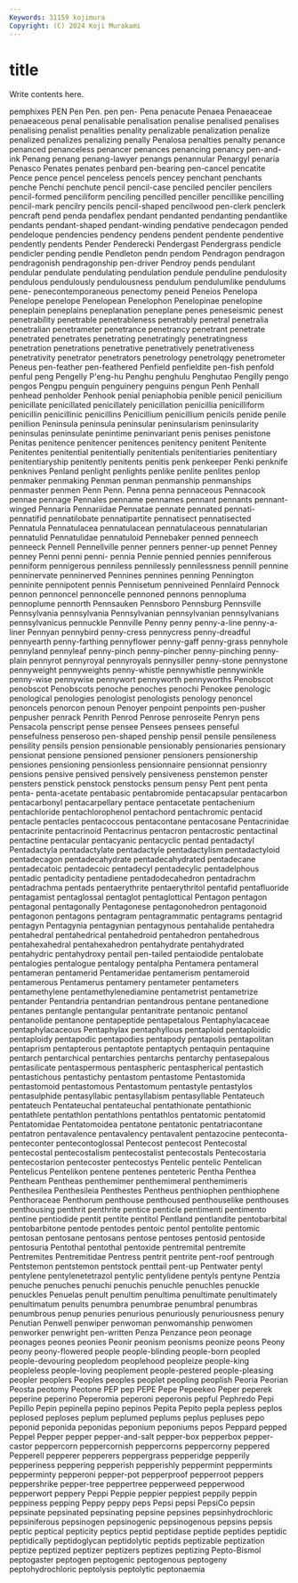 ```yaml
---
Keywords: 31159 kojimura
Copyright: (C) 2024 Koji Murakami
---
```


# title

Write contents here.



 pemphixes PEN Pen Pen. pen pen- Pena
penacute Penaea Penaeaceae penaeaceous penal penalisable penalisation penalise penalised penalises
penalising penalist penalities penality penalizable penalization penalize penalized penalizes penalizing
penally Penalosa penalties penalty penance penanced penanceless penancer penances penancing
penancy pen-and-ink Penang penang penang-lawyer penangs penannular Penargyl penaria Penasco
Penates penates penbard pen-bearing pen-cancel pencatite Pence pence pencel penceless
pencels pencey penchant penchants penche Penchi penchute pencil pencil-case penciled
penciler pencilers pencil-formed penciliform penciling pencilled penciller pencillike pencilling pencil-mark
pencilry pencils pencil-shaped pencilwood pen-clerk penclerk pencraft pend penda pendaflex
pendant pendanted pendanting pendantlike pendants pendant-shaped pendant-winding pendative pendecagon pended
pendeloque pendencies pendency pendens pendent pendente pendentive pendently pendents Pender
Penderecki Pendergast Pendergrass pendicle pendicler pending pendle Pendleton pendn pendom
Pendragon pendragon pendragonish pendragonship pen-driver Pendroy pends pendulant pendular pendulate
pendulating pendulation pendule penduline pendulosity pendulous pendulously pendulousness pendulum pendulumlike
pendulums pene- penecontemporaneous penectomy peneid Peneios Penelopa Penelope penelope Penelopean
Penelophon Penelopinae penelopine peneplain peneplains peneplanation peneplane penes peneseismic penest
penetrability penetrable penetrableness penetrably penetral penetralia penetralian penetrameter penetrance penetrancy
penetrant penetrate penetrated penetrates penetrating penetratingly penetratingness penetration penetrations penetrative
penetratively penetrativeness penetrativity penetrator penetrators penetrology penetrolqgy penetrometer Peneus pen-feather
pen-feathered Penfield penfieldite pen-fish penfold penful peng Pengelly P'eng-hu Penghu
penghulu Penghutao Pengilly pengo pengos Pengpu penguin penguinery penguins pengun
Penh Penhall penhead penholder Penhook penial peniaphobia penible penicil penicilium
penicillate penicillated penicillately penicillation penicillia penicilliform penicillin penicillinic penicillins Penicillium
penicillium penicils penide penile penillion Peninsula peninsula peninsular peninsularism peninsularity
peninsulas peninsulate penintime peninvariant penis penises penistone Penitas penitence penitencer
penitences penitency penitent Penitente Penitentes penitential penitentially penitentials penitentiaries penitentiary
penitentiaryship penitently penitents penitis penk penkeeper Penki penknife penknives Penland
penlight penlights penlike penlite penlites penlop penmaker penmaking Penman penman
penmanship penmanships penmaster penmen Penn Penn. Penna penna pennaceous Pennacook
pennae pennage Pennales penname pennames pennant pennants pennant-winged Pennaria Pennariidae
Pennatae pennate pennated pennati- pennatifid pennatilobate pennatipartite pennatisect pennatisected Pennatula
Pennatulacea pennatulacean pennatulaceous pennatularian pennatulid Pennatulidae pennatuloid Pennebaker penned penneech
penneeck Pennell Pennellville penner penners penner-up pennet Penney penney Penni
penni penni- pennia Pennie pennied pennies penniferous penniform pennigerous penniless
pennilessly pennilessness pennill pennine penninervate penninerved Pennines pennines penning Pennington
penninite pennipotent pennis Pennisetum penniveined Pennlaird Pennock pennon pennoncel pennoncelle
pennoned pennons pennopluma pennoplume pennorth Pennsauken Pennsboro Pennsburg Pennsville Pennsylvania
pennsylvania Pennsylvanian pennsylvanian pennsylvanians pennsylvanicus pennuckle Pennville Penny penny penny-a-line
penny-a-liner Pennyan pennybird penny-cress pennycress penny-dreadful pennyearth penny-farthing pennyflower penny-gaff
penny-grass pennyhole pennyland pennyleaf penny-pinch penny-pincher penny-pinching penny-plain pennyrot pennyroyal
pennyroyals pennysiller penny-stone pennystone pennyweight pennyweights penny-whistle pennywhistle pennywinkle penny-wise
pennywise pennywort pennyworth pennyworths Penobscot penobscot Penobscots penoche penoches penochi
Penokee penologic penological penologies penologist penologists penology penoncel penoncels penorcon
penoun Penoyer penpoint penpoints pen-pusher penpusher penrack Penrith Penrod Penrose
penroseite Penryn pens Pensacola penscript pense pensee Pensees pensees penseful
pensefulness penseroso pen-shaped penship pensil pensile pensileness pensility pensils pension
pensionable pensionably pensionaries pensionary pensionat pensione pensioned pensioner pensioners pensionership
pensiones pensioning pensionless pensionnaire pensionnat pensionry pensions pensive pensived pensively
pensiveness penstemon penster pensters penstick penstock penstocks pensum pensy Pent
pent penta penta- penta-acetate pentabasic pentabromide pentacapsular pentacarbon pentacarbonyl pentacarpellary
pentace pentacetate pentachenium pentachloride pentachlorophenol pentachord pentachromic pentacid pentacle pentacles
pentacoccous pentacontane pentacosane Pentacrinidae pentacrinite pentacrinoid Pentacrinus pentacron pentacrostic pentactinal
pentactine pentacular pentacyanic pentacyclic pentad pentadactyl Pentadactyla pentadactylate pentadactyle pentadactylism
pentadactyloid pentadecagon pentadecahydrate pentadecahydrated pentadecane pentadecatoic pentadecoic pentadecyl pentadecylic pentadelphous
pentadic pentadicity pentadiene pentadodecahedron pentadrachm pentadrachma pentads pentaerythrite pentaerythritol pentafid
pentafluoride pentagamist pentaglossal pentaglot pentaglottical Pentagon pentagon pentagonal pentagonally Pentagonese
pentagonohedron pentagonoid pentagonon pentagons pentagram pentagrammatic pentagrams pentagrid pentagyn Pentagynia
pentagynian pentagynous pentahalide pentahedra pentahedral pentahedrical pentahedroid pentahedron pentahedrous pentahexahedral
pentahexahedron pentahydrate pentahydrated pentahydric pentahydroxy pentail pen-tailed pentaiodide pentalobate pentalogies
pentalogue pentalogy pentalpha Pentamera pentameral pentameran pentamerid Pentameridae pentamerism pentameroid
pentamerous Pentamerus pentamery pentameter pentameters pentamethylene pentamethylenediamine pentametrist pentametrize pentander
Pentandria pentandrian pentandrous pentane pentanedione pentanes pentangle pentangular pentanitrate pentanoic
pentanol pentanolide pentanone pentapeptide pentapetalous Pentaphylacaceae pentaphylacaceous Pentaphylax pentaphyllous pentaploid
pentaploidic pentaploidy pentapodic pentapodies pentapody pentapolis pentapolitan pentaprism pentapterous pentaptote
pentaptych pentaquin pentaquine pentarch pentarchical pentarchies pentarchs pentarchy pentasepalous pentasilicate
pentaspermous pentaspheric pentaspherical pentastich pentastichous pentastichy pentastom pentastome Pentastomida pentastomoid
pentastomous Pentastomum pentastyle pentastylos pentasulphide pentasyllabic pentasyllabism pentasyllable Pentateuch pentateuch
Pentateuchal pentateuchal pentathionate pentathionic pentathlete pentathlon pentathlons pentathlos pentatomic pentatomid
Pentatomidae Pentatomoidea pentatone pentatonic pentatriacontane pentatron pentavalence pentavalency pentavalent pentazocine
penteconta- penteconter pentecontoglossal Pentecost pentecost Pentecostal pentecostal pentecostalism pentecostalist pentecostals
Pentecostaria pentecostarion pentecoster pentecostys Pentelic pentelic Pentelican Pentelicus Pentelikon pentene
pentenes penteteric Pentha Penthea Pentheam Pentheas penthemimer penthemimeral penthemimeris Penthesilea
Penthesileia Penthestes Pentheus penthiophen penthiophene Penthoraceae Penthorum penthouse penthoused penthouselike
penthouses penthousing penthrit penthrite pentice penticle pentimenti pentimento pentine pentiodide
pentit pentite pentitol Pentland pentlandite pentobarbital pentobarbitone pentode pentodes pentoic
pentol pentolite pentomic pentosan pentosane pentosans pentose pentoses pentosid pentoside
pentosuria Pentothal pentothal pentoxide pentremital pentremite Pentremites Pentremitidae Pentress pentrit
pentrite pent-roof pentrough Pentstemon pentstemon pentstock penttail pent-up Pentwater pentyl
pentylene pentylenetetrazol pentylic pentylidene pentyls pentyne Pentzia penuche penuches penuchi
penuchis penuchle penuchles penuckle penuckles Penuelas penult penultim penultima penultimate
penultimately penultimatum penults penumbra penumbrae penumbral penumbras penumbrous penup penuries
penurious penuriously penuriousness penury Penutian Penwell penwiper penwoman penwomanship penwomen
penworker penwright pen-written Penza Penzance peon peonage peonages peones peonies
Peonir peonism peonisms peonize peons Peony peony peony-flowered people people-blinding
people-born peopled people-devouring peopledom peoplehood peopleize people-king peopleless people-loving peoplement
people-pestered people-pleasing peopler peoplers Peoples peoples peoplet peopling peoplish Peoria
Peorian Peosta peotomy Peotone PEP pep PEPE Pepe Pepeekeo Peper
peperek peperine peperino Peperomia peperoni peperonis pepful Pephredo Pepi Pepillo
Pepin pepinella pepino pepinos Pepita Pepito pepla pepless peplos peplosed
peploses peplum peplumed peplums peplus pepluses pepo peponid peponida peponidas
peponium peponiums pepos Peppard pepped Peppel Pepper pepper pepper-and-salt pepper-box
pepperbox pepper-castor peppercorn peppercornish peppercorns peppercorny peppered Pepperell pepperer pepperers
peppergrass pepperidge pepperily pepperiness peppering pepperish pepperishly peppermint peppermints pepperminty
pepperoni pepper-pot pepperproof pepperroot peppers peppershrike pepper-tree peppertree pepperweed pepperwood
pepperwort peppery Peppi Peppie peppier peppiest peppily peppin peppiness pepping
Peppy peppy peps Pepsi pepsi PepsiCo pepsin pepsinate pepsinated pepsinating
pepsine pepsines pepsinhydrochloric pepsiniferous pepsinogen pepsinogenic pepsinogenous pepsins pepsis peptic
peptical pepticity peptics peptid peptidase peptide peptides peptidic peptidically peptidoglycan
peptidolytic peptids peptizable peptization peptize peptized peptizer peptizers peptizes peptizing
Pepto-Bismol peptogaster peptogen peptogenic peptogenous peptogeny peptohydrochloric peptolysis peptolytic peptonaemia
